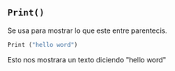 ## `Print()` 

Se usa para mostrar lo que este entre parentecis.

```python
Print ("hello word")
```
Esto nos mostrara un texto diciendo "hello word"